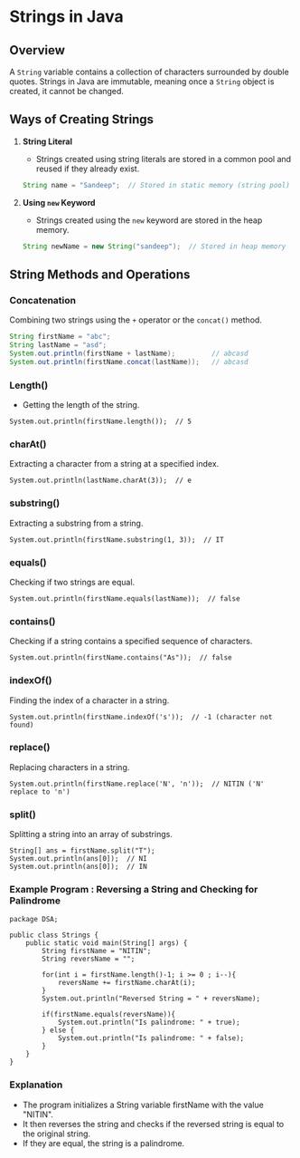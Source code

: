 # Strings in Java

## Overview
A `String` variable contains a collection of characters surrounded by double quotes. Strings in Java are immutable, meaning once a `String` object is created, it cannot be changed.

## Ways of Creating Strings

1. **String Literal**
    - Strings created using string literals are stored in a common pool and reused if they already exist.
 
    ```java
    String name = "Sandeep";  // Stored in static memory (string pool)
    ```

2. **Using `new` Keyword**
    - Strings created using the `new` keyword are stored in the heap memory.

    ```java
    String newName = new String("sandeep");  // Stored in heap memory
    ```

## String Methods and Operations

### Concatenation
Combining two strings using the `+` operator or the `concat()` method.

```java
String firstName = "abc";
String lastName = "asd";
System.out.println(firstName + lastName);         // abcasd
System.out.println(firstName.concat(lastName));   // abcasd
```

### Length()
- Getting the length of the string.
```
System.out.println(firstName.length());  // 5
```
### charAt()
Extracting a character from a string at a specified index.
```
System.out.println(lastName.charAt(3));  // e
```
### substring()
Extracting a substring from a string.
```
System.out.println(firstName.substring(1, 3));  // IT
```
### equals()
Checking if two strings are equal.
```
System.out.println(firstName.equals(lastName));  // false
```
### contains()
Checking if a string contains a specified sequence of characters.
```
System.out.println(firstName.contains("As"));  // false
```
### indexOf()
Finding the index of a character in a string.
```
System.out.println(firstName.indexOf('s'));  // -1 (character not found)
```
### replace()
Replacing characters in a string.
```
System.out.println(firstName.replace('N', 'n'));  // NITIN ('N' replace to 'n')
```
### split()
Splitting a string into an array of substrings.
```
String[] ans = firstName.split("T");
System.out.println(ans[0]);  // NI
System.out.println(ans[0]);  // IN
```
### Example Program : Reversing a String and Checking for Palindrome
```
package DSA;

public class Strings {
    public static void main(String[] args) {
        String firstName = "NITIN";
        String reversName = "";
        
        for(int i = firstName.length()-1; i >= 0 ; i--){
            reversName += firstName.charAt(i);
        }
        System.out.println("Reversed String = " + reversName);

        if(firstName.equals(reversName)){
            System.out.println("Is palindrome: " + true);
        } else {
            System.out.println("Is palindrome: " + false);
        }
    }
}
```
### Explanation
- The program initializes a String variable firstName with the value "NITIN".
- It then reverses the string and checks if the reversed string is equal to the original string.
- If they are equal, the string is a palindrome.
